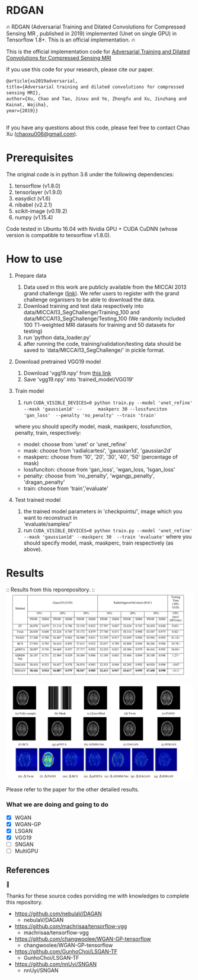 # RDGAN

:fire: RDGAN (Adversarial Training and Dilated Convolutions for Compressed Sensing MR , published in 2019) implemented (Unet on single GPU) in Tensorflow 1.8+. This is an official implementation. :fire:

This is the official implementation code for [Adversarial Training and Dilated Convolutions for Compressed Sensing MRI](https://www.spiedigitallibrary.org/conference-proceedings-of-spie/11179/111793T/Adversarial-training-and-dilated-convolutions-for--compressed-sensing-MRI/10.1117/12.2539623.short?SSO=1)

If you use this code for your research, please cite our paper.

```
@article{xu2019adversarial,
title={Adversarial training and dilated convolutions for compressed sensing MRI},
author={Xu, Chao and Tao, Jinxu and Ye, Zhongfu and Xu, Jinzhang and Kainat, Wajiha},
year={2019}}
    
```

If you have any questions about this code, please feel free to contact Chao Xu (chaoxu006@gmail.com).

# Prerequisites

The original code is in python 3.6 under the following dependencies:
1. tensorflow (v1.8.0)
2. tensorlayer (v1.9.0)
3. easydict (v1.6)
4. nibabel (v2.2.1)
5. scikit-image (v0.19.2)
6. numpy (v1.15.4)

Code tested in Ubuntu 16.04 with Nvidia GPU + CUDA CuDNN (whose version is compatible to tensorflow v1.8.0).

# How to use

1. Prepare data

    1) Data used in this work are publicly available from the MICCAI 2013 grand challenge ([link](https://my.vanderbilt.edu/masi/workshops/)). We refer users to register with the grand challenge organisers to be able to download the data.
    2) Download training and test data respectively into data/MICCAI13_SegChallenge/Training_100 and data/MICCAI13_SegChallenge/Testing_100 (We randomly included 100 T1-weighted MRI datasets for training and 50 datasets for testing)
    3) run 'python data_loader.py'
    4) after running the code, training/validation/testing data should be saved to 'data/MICCAI13_SegChallenge/' in pickle format.

2. Download pretrained VGG19 model

    1) Download 'vgg19.npy' from [this link](https://github.com/machrisaa/tensorflow-vgg)
    2) Save 'vgg19.npy' into 'trained_model/VGG19'
    
3. Train model
    1) run 
    ``` CUDA_VISIBLE_DEVICES=0 python train.py --model 'unet_refine' --mask 'gaussian1d' --      maskperc 30 --lossfunciton  'gan_loss'  --penalty 'no_penalty' --train 'train' ```
    
    where you should specify model, mask, maskperc, lossfunction, penalty, train,  respectively:
    - model: choose from 'unet' or 'unet_refine'
    - mask: choose from 'radialcartesi', 'gaussian1d', 'gaussian2d'
    - maskperc: choose from '10', '20', '30', '40', '50' (percentage of mask)
    - lossfunciton: choose from 'gan_loss', 'wgan_loss, 'lsgan_loss'
    - penalty: choose from 'no_penalty', 'wgangp_penalty', 'dragan_penalty'
    - train: choose from 'train','evaluate'
 
4. Test trained model
    1) the trained model parameters in 'checkpoints/', image which you want to reconstruct in  
    'evaluate/samples/'
    2) run 
    ``` CUDA_VISIBLE_DEVICES=0 python train.py --model 'unet_refine' --mask 'gaussian1d' --maskperc 30  --train 'evaluate' ```
     where you should specify model, mask, maskperc, train respectively (as above).

# Results

:: Results from this reporepository. ::
![image](photo/1.png)

![image](photo/2.png)

Please refer to the paper for the other detailed results.

### What we are doing and going to do

- [x] WGAN
- [x] WGAN-GP
- [x] LSGAN
- [x] VGG19
- [ ] SNGAN
- [ ] MultiGPU

## References
:hamburger:

Thanks for these source codes porviding me with knowledges to complete this repository.

- https://github.com/nebulaV/DAGAN
    - nebulaV/DAGAN
- https://github.com/machrisaa/tensorflow-vgg
    - machrisaa/tensorflow-vgg
- https://github.com/changwoolee/WGAN-GP-tensorflow
    - changwoolee/WGAN-GP-tensorflow
- https://github.com/GunhoChoi/LSGAN-TF
   - GunhoChoi/LSGAN-TF
- https://github.com/nnUyi/SNGAN
   - nnUyi/SNGAN
